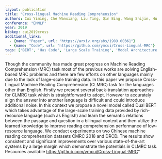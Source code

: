```yaml
---
layout: publication
title: "Cross-lingual Machine Reading Comprehension"
authors: Cui Yiming, Che Wanxiang, Liu Ting, Qin Bing, Wang Shijin, Hu Guoping
conference: "EMNLP"
year: 2019
bibkey: cui2019cross
additional_links:
  - {name: "Paper", url: "https://arxiv.org/abs/1909.00361"}
  - {name: "Code", url: "https://github.com/ymcui/Cross-Lingual-MRC"}
tags: ['BERT', 'Has Code', 'Large Scale Training', 'Model Architecture', 'Training Techniques']
---
```

Though the community has made great progress on Machine Reading Comprehension (MRC) task most of the previous works are solving English-based MRC problems and there are few efforts on other languages mainly due to the lack of large-scale training data. In this paper we propose Cross-Lingual Machine Reading Comprehension (CLMRC) task for the languages other than English. Firstly we present several back-translation approaches for CLMRC task which is straightforward to adopt. However to accurately align the answer into another language is difficult and could introduce additional noise. In this context we propose a novel model called Dual BERT which takes advantage of the large-scale training data provided by rich-resource language (such as English) and learn the semantic relations between the passage and question in a bilingual context and then utilize the learned knowledge to improve reading comprehension performance of low-resource language. We conduct experiments on two Chinese machine reading comprehension datasets CMRC 2018 and DRCD. The results show consistent and significant improvements over various state-of-the-art systems by a large margin which demonstrate the potentials in CLMRC task. Resources available https://github.com/ymcui/Cross-Lingual-MRC"
